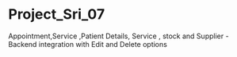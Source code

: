 # Project_Sri_07
Appointment,Service ,Patient Details, Service , stock  and Supplier - Backend integration with Edit and Delete options
